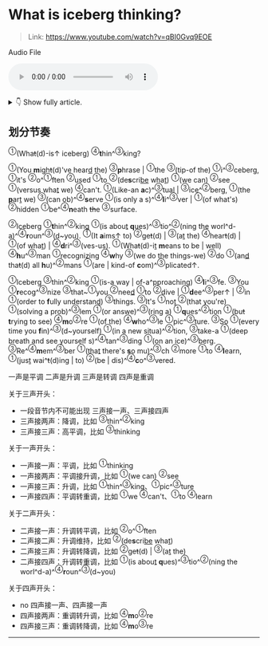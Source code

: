 # What is iceberg thinking?

> Link: https://www.youtube.com/watch?v=qBI0Gvq9EOE

Audio File

<audio controls><source type="audio/mpeg" src="audio/220519_what_is_iceberg_thinking.mp3"></source>Your browser does not support the audio element.</audio>

<details>
<summary>👇 Show fully article.</summary>
<hr>

What is iceberg thinking?

<br><br>

You might've heard the phrase the tip of the iceberg, it's often used to describe what we can see versus what we can't. Like an actual iceberg, the part we can observe is only a sliver of what's hidden beneath the surface.

<br><br>

Iceberg thinking is about questioning the world around you. It aims to get at the heart of what drives us. What it means to be well human recognizing why we do the things we do and that all humans are kind of complicated.

<br><br>

Iceberg thinking is a way of approaching life. You recognize that you need to dive deeper in order to fully understand things. It's not that you're solving a problem or answering a question but trying to see more of the whole picture. So every time you find yourself in a new situation, take a deep breath and see yourself standing on an iceberg. Remember that there's so much more to learn, just waiting to be discovered.
</details>

## 划分节奏

<sup>①</sup>(Wha~~t~~(d)-is↑ iceberg) <sup>④</sup>**t**hin^<sup>③</sup>king?

<sup>①</sup>(You **m**igh~~t~~(d)'ve hear<u>d</u> the) <sup>③</sup>**p**hrase | <sup>①</sup>the <sup>③</sup>(tip-of the) <sup>①</sup>i^<sup>③</sup>ceberg, <sup>①</sup>it's <sup>②</sup>o^<sup>①</sup>ften <sup>②</sup>used <sup>①</sup>to <sup>②</sup>(de**s**cri<u>be</u> wha<u>t</u>) <sup>①</sup>(we can) <sup>②</sup>see <sup>①</sup>(versus wha<u>t</u> we) <sup>④</sup>can't. <sup>①</sup>(Like-an **a**c)^<sup>③</sup>tual | <sup>③</sup>ice^<sup>②</sup>berg, <sup>①</sup>(the **p**ar<u>t</u> we) <sup>③</sup>(can ob)^<sup>④</sup>**s**erve <sup>①</sup>(is only a s)^<sup>④</sup>**l**i^<sup>③</sup>ver | <sup>①</sup>(of what's) <sup>②</sup>hidden <sup>①</sup>be^<sup>④</sup>**n**eath ~~th~~e <sup>③</sup>surface.

<sup>②</sup>Iceberg <sup>①</sup>**t**hin^<sup>②</sup>king <sup>①</sup>(is abou<u>t</u> **q**ues)^<sup>③</sup>tio^<sup>②</sup>(ning the worl^d-a)^<sup>④</sup>**r**oun^<sup>③</sup>(d~you). <sup>①</sup>(It **a**ims↑ to) <sup>②</sup>ge~~t~~(d) | <sup>③</sup>(a<u>t</u> the) <sup>④</sup>hear~~t~~(d) | <sup>①</sup>(of wha<u>t</u>) | <sup>④</sup>**d**ri^<sup>③</sup>(ves-us). <sup>①</sup>(Wha~~t~~(d)-i<u>t</u> **m**eans to be | well) <sup>④</sup>**h**u^<sup>③</sup>man <sup>①</sup>recognizing <sup>④</sup>**w**hy <sup>③</sup>(we do the things-we) <sup>②</sup>do <sup>①</sup>(an<u>d</u> tha~~t~~(d) all **h**u)^<sup>②</sup>mans <sup>①</sup>(are | kind-of **c**om)^<sup>③</sup>plicated↑.

<sup>①</sup>Iceberg <sup>③</sup>thin^<sup>②</sup>king <sup>①</sup>(is-a way | of-a^pproaching) <sup>④</sup>**l**i^<sup>③</sup>fe. <sup>③</sup>You <sup>①</sup>**r**ecog^<sup>③</sup>nize <sup>③</sup>that~<sup>①</sup>you <sup>②</sup>nee<u>d</u> <sup>①</sup>to <sup>②</sup>dive | <sup>①</sup>**d**ee^<sup>③</sup>per↑ | <sup>②</sup>in <sup>①</sup>(order to **f**ully understan<u>d</u>) <sup>③</sup>things. <sup>③</sup>It's <sup>①</sup>no<u>t</u> <sup>②</sup>(that you're) <sup>①</sup>(solving a prob)^<sup>③</sup>lem <sup>①</sup>(or answe)^<sup>③</sup>(ring a) <sup>①</sup>**q**ues^<sup>②</sup>tion <sup>①</sup>(bu~~t~~ **t**rying to see) <sup>④</sup>**m**o<sup>②</sup>re <sup>①</sup>(of the) <sup>④</sup>**w**ho^<sup>③</sup>le <sup>①</sup>pic^<sup>③</sup>ture. <sup>③</sup>So <sup>①</sup>(every time you **f**in)^<sup>③</sup>(d~yourself) <sup>①</sup>(in a new situa)^<sup>②</sup>tion, <sup>③</sup>take-a <sup>①</sup>(deep breath and see yourself s)^<sup>④</sup>tan^<sup>③</sup>ding <sup>①</sup>(on an ice)^<sup>③</sup>berg. <sup>③</sup>Re^<sup>④</sup>**m**em^<sup>③</sup>ber <sup>①</sup>(tha<u>t</u> there's **s**o mu)^<sup>③</sup>ch <sup>②</sup>more <sup>①</sup>to <sup>④</sup>**l**earn, <sup>①</sup>(jus<u>t</u> wai^~~t~~(d)ing | to) <sup>②</sup>(be | dis)^<sup>④</sup>**c**o^<sup>③</sup>vered.


一声是平调
二声是升调
三声是转调
四声是重调

关于三声开头：
+ 一段音节内不可能出现 三声接一声、三声接四声
+ 三声接两声：降调，比如 <sup>③</sup>thin^<sup>②</sup>king
+ 三声接三声：高平调，比如 <sup>③</sup>thinking

关于一声开头： 
+ 一声接一声：平调，比如 <sup>①</sup>thinking
+ 一声接两声：平调接升调，比如 <sup>①</sup>(we can) <sup>②</sup>see
+ 一声接三声：升调，比如 <sup>①</sup>thin^<sup>③</sup>king、<sup>①</sup>pic^<sup>③</sup>ture
+ 一声接四声：平调转重调，比如 <sup>①</sup>we <sup>④</sup>can't、<sup>①</sup>to <sup>④</sup>learn

关于二声开头：
+ 二声接一声：升调转平调，比如 <sup>②</sup>o^<sup>①</sup>ften
+ 二声接二声：升调维持，比如 <sup>②</sup>(de**s**cri<u>be</u> wha<u>t</u>)
+ 二声接三声：升调转降调，比如 <sup>②</sup>ge~~t~~(d) | <sup>③</sup>(a<u>t</u> the)
+ 二声接四声：升调转重调，比如 <sup>①</sup>(is abou<u>t</u> **q**ues)^<sup>③</sup>tio^<sup>②</sup>(ning the worl^d-a)^<sup>④</sup>**r**oun^<sup>③</sup>(d~you)

关于四声开头：
+ no 四声接一声、四声接一声
+ 四声接两声：重调转升调，比如 <sup>④</sup>**m**o<sup>②</sup>re
+ 四声接三声：重调转降调，比如 <sup>④</sup>**m**o<sup>③</sup>re

---
